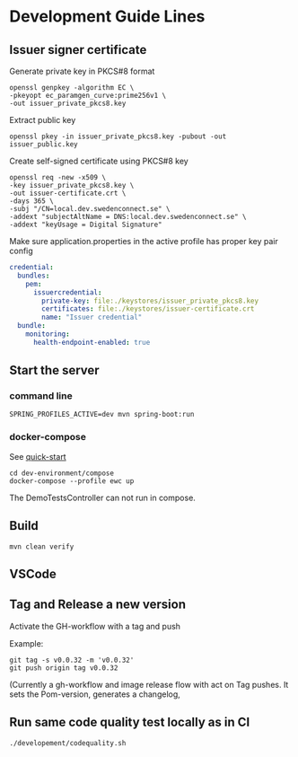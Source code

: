 # Development Guide Lines

## Issuer signer certificate

Generate private key in PKCS#8 format
```
openssl genpkey -algorithm EC \
-pkeyopt ec_paramgen_curve:prime256v1 \
-out issuer_private_pkcs8.key
```

Extract public key
```
openssl pkey -in issuer_private_pkcs8.key -pubout -out issuer_public.key
```

Create self-signed certificate using PKCS#8 key
```
openssl req -new -x509 \
-key issuer_private_pkcs8.key \
-out issuer-certificate.crt \
-days 365 \
-subj "/CN=local.dev.swedenconnect.se" \
-addext "subjectAltName = DNS:local.dev.swedenconnect.se" \
-addext "keyUsage = Digital Signature"
```


Make sure application.properties in the active profile has proper key pair config
```yaml
credential:
  bundles:
    pem:
      issuercredential:
        private-key: file:./keystores/issuer_private_pkcs8.key
        certificates: file:./keystores/issuer-certificate.crt
        name: "Issuer credential"
  bundle:
    monitoring:
      health-endpoint-enabled: true
```

## Start the server

### command line

```shell
SPRING_PROFILES_ACTIVE=dev mvn spring-boot:run
```

### docker-compose

See [quick-start](../dev-environment/compose/quick-start.md)
```shell
cd dev-environment/compose
docker-compose --profile ewc up
```
The DemoTestsController can not run in compose.

## Build

<!-- Currently, a few of the projects mvn package deps is hosted on GitHub.
GitHub's mvn repo needs an access token even on public packages.
Configure the 'development/maven-gh-settings.xml' and set your GitHub-access token there. -->

```shell
mvn clean verify
```

## VSCode

<!-- Go to Preferences > Settings > Workspace
Search 'maven'
Set 'Java > Configuration > Maven: User Settings' to development/maven-gh-settings.xml to make VSCode use the local settings -->

## Tag and Release a new version

Activate the GH-workflow with a tag and push

Example:

```shell
git tag -s v0.0.32 -m 'v0.0.32'
git push origin tag v0.0.32
```

(Currently a gh-workflow and image release flow with act on Tag pushes.
It sets the Pom-version, generates a changelog,  

## Run same code quality test locally as in CI

```shell
./developement/codequality.sh
```
